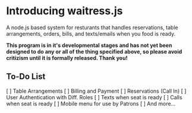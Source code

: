 Introducing waitress.js
=======================

A node.js based system for resturants that handles reservations, table arrangements, orders, bills, and texts/emails when you food is ready.

**This program is in it's developmental stages and has not yet been designed to do any or all of the thing specified above, so please avoid critizism until it is formally released. Thank you!**

To-Do List
----------
[ ] Table Arrangements
[ ] Billing and Payment
[ ] Reservations (Call In)
[ ] User Authentication with Diff. Roles
[ ] Texts when seat is ready
[ ] Calls when seat is ready
[ ] Mobile menu for use by Patrons
[ ] And more...
